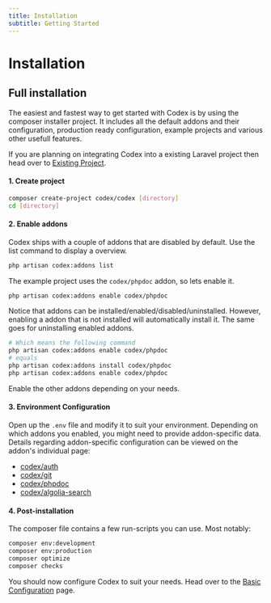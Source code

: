 ```yaml
---
title: Installation
subtitle: Getting Started
---
```


# Installation


## Full installation
The easiest and fastest way to get started with Codex is by using the composer installer project. 
It includes all the default addons and their configuration, production ready configuration, example projects and various other usefull features.

If you are planning on integrating Codex into a existing Laravel project then head over to [Existing Project](#existing-project).

#### 1. Create project
```bash
composer create-project codex/codex [directory]
cd [directory]
```

#### 2. Enable addons
Codex ships with a couple of addons that are disabled by default. Use the list command to display a overview.    

```bash
php artisan codex:addons list
``` 

The example project uses the `codex/phpdoc` addon, so lets enable it.
```bash
php artisan codex:addons enable codex/phpdoc
```

Notice that addons can be installed/enabled/disabled/uninstalled. However, enabling a addon that is not installed will automatically install it. 
The same goes for uninstalling enabled addons.

```bash
# Which means the following command
php artisan codex:addons enable codex/phpdoc
# equals
php artisan codex:addons install codex/phpdoc
php artisan codex:addons enable codex/phpdoc
``` 

Enable the other addons depending on your needs. 

#### 3. Environment Configuration
Open up the `.env` file and modify it to suit your environment. 
Depending on which addons you enabled, you might need to provide addon-specific data.
Details regarding addon-specific configuration can be viewed on the addon's individual page:
- [codex/auth](../addons/auth)  
- [codex/git](../addons/git)  
- [codex/phpdoc](../addons/phpdoc)  
- [codex/algolia-search](../addons/algolia-search)  
  

#### 4. Post-installation
The composer file contains a few run-scripts you can use. Most notably:

```bash
composer env:development
composer env:production
composer optimize   
composer checks 
```


You should now configure Codex to suit your needs. Head over to the [Basic Configuration](basic-configuration.md) page.
